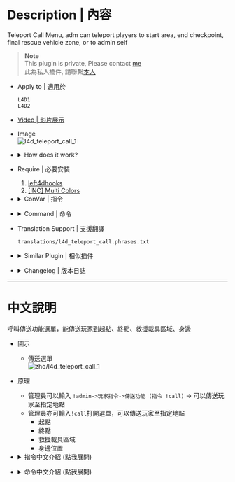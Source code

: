 # Description | 內容
Teleport Call Menu, adm can teleport players to start area, end checkpoint, final rescue vehicle zone, or to admin self

> __Note__ <br/>
This plugin is private, Please contact [me](https://github.com/fbef0102/Game-Private_Plugin#私人插件列表-private-plugins-list)<br/>
此為私人插件, 請聯繫[本人](https://github.com/fbef0102/Game-Private_Plugin#私人插件列表-private-plugins-list)

* Apply to | 適用於
	```
	L4D1
	L4D2
	```

* [Video | 影片展示](https://youtu.be/iux1bUZycjM)

* Image
	<br/>![l4d_teleport_call_1](image/l4d_teleport_call_1.jpg)

* <details><summary>How does it work?</summary>

	* Admin types ```!admin->Player Commands->Teleport Menu (!call)```  to open menu
	* Admin types ```!call``` to open menu
	* Teleport players to
		* Start area
		* End checkpoint
		* Final rescue vehicle zone
		* Admin self position
</details>

* Require | 必要安裝
	1. [left4dhooks](https://forums.alliedmods.net/showthread.php?t=321696)
	2. [[INC] Multi Colors](https://github.com/fbef0102/L4D1_2-Plugins/releases/tag/Multi-Colors)

* <details><summary>ConVar | 指令</summary>

	* cfg/sourcemod/l4d_teleport_call.cfg
		```php
		// 0=Plugin off, 1=Plugin on.
		l4d_teleport_call_enable "1"

		// Changes how message displays. (0: Disable, 1:In chat, 2: In Hint Box, 3: In center text)
		l4d_teleport_call_announce_type "1"

		// If 1, Add 'Teleport Menu' item in admin menu under 'Player commands' category (Need ADMFLAG_ROOT flag)
		l4d_teleport_call_adminmenu "1"
		```
</details>

* <details><summary>Command | 命令</summary>

	* **Teleport Call Menu (Adm required: ADMFLAG_ROOT)**
		```php
		sm_call
		```
</details>

* Translation Support | 支援翻譯
	```
	translations/l4d_teleport_call.phrases.txt
	```

* <details><summary>Similar Plugin | 相似插件</summary>

	1. [l4d_wind](https://github.com/fbef0102/L4D1_2-Plugins/tree/master/l4d_wind): Create a survivor bot in game + Teleport player
		> 新增Bot + 傳送玩家到其他位置上
</details>

* <details><summary>Changelog | 版本日誌</summary>

	* v1.3h (2024-8-4)
		* Upate cvars
		* Add 'Teleport Menu' item in admin menu under 'Player commands' category (Need ADMFLAG_ROOT flag)

	* v1.2h (2023-12-12)
		* Update translation
		* Add new item in menu
		* Teleport player to final rescue vehicle only after vehicle is ready

	* v1.1h (2023-6-20)
		* Require left4dhooks v1.33 or above
		* Renamed "l4d_telpeort_call" to "l4d_teleport_call"

	* v1.0h (2022-11-23)
		* Initial Release
</details>

- - - -
# 中文說明
呼叫傳送功能選單，能傳送玩家到起點、終點、救援載具區域、身邊

* 圖示
	* 傳送選單
	<br/>![zho/l4d_teleport_call_1](image/zho/l4d_teleport_call_1.jpg)

* 原理
	* 管理員可以輸入 ```!admin->玩家指令->傳送功能 (指令 !call)``` -> 可以傳送玩家至指定地點
	* 管理員亦可輸入```!call```打開選單，可以傳送玩家至指定地點
		* 起點
		* 終點
		* 救援載具區域
		* 身邊位置

* <details><summary>指令中文介紹 (點我展開)</summary>

	* cfg/sourcemod/l4d_teleport_call.cfg
		```php
		// 0=關閉插件, 1=啟動插件
		l4d_teleport_call_enable "1"

		// 提示該如何顯示. (0: 不提示, 1: 聊天框, 2: 黑底白字框, 3: 螢幕正中間)
		l4d_teleport_call_announce_type "1"

		// 為1時，在管理員選單的 '玩家指令' 分類內增加 "傳送功能 (指令 !call)" (所需權限: ADMFLAG_ROOT)
		l4d_teleport_call_adminmenu "1"
		```
</details>

* <details><summary>命令中文介紹 (點我展開)</summary>

	* **打開傳送選單 (權限: ADMFLAG_ROOT)**
		```php
		sm_call
		```
</details>